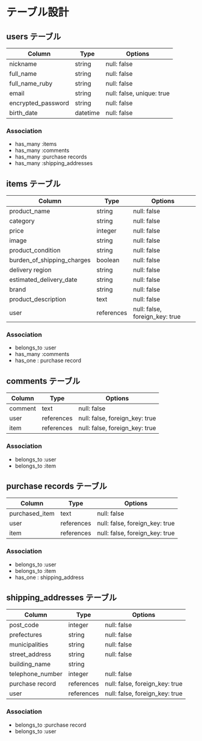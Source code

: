 # テーブル設計

## users テーブル

| Column             | Type       | Options     |
| ------------------ | ---------- | ----------- |
| nickname           | string     | null: false |
| full_name          | string     | null: false |
| full_name_ruby     | string     | null: false |
| email              | string     | null: false, unique: true |
| encrypted_password | string     | null: false |
| birth_date         | datetime   | null: false |

### Association

- has_many :items
- has_many :comments
- has_many :purchase records
- has_many :shipping_addresses

## items テーブル

| Column                     | Type       | Options     |
| ---------------------------| ---------- | ----------- |
| product_name               | string     | null: false |
| category                   | string     | null: false |
| price                      | integer    | null: false |
| image                      | string     | null: false |
| product_condition          | string     | null: false |
| burden_of_shipping_charges | boolean    | null: false |
| delivery region            | string     | null: false |
| estimated_delivery_date    | string     | null: false |
| brand                      | string     | null: false |
| product_description        | text       | null: false |
| user                       | references | null: false, foreign_key: true |

### Association

- belongs_to :user
- has_many :comments
- has_one : purchase record

## comments テーブル

| Column  | Type       | Options     |
| --------| ---------- | ----------- |
| comment | text       | null: false |
| user    | references | null: false, foreign_key: true |
| item    | references | null: false, foreign_key: true |

### Association

- belongs_to :user
- belongs_to :item

## purchase records テーブル

| Column         | Type       | Options     |
| ---------------| ---------- | ----------- |
| purchased_item | text       | null: false |
| user           | references | null: false, foreign_key: true |
| item           | references | null: false, foreign_key: true |

### Association

- belongs_to :user
- belongs_to :item
- has_one : shipping_address

## shipping_addresses テーブル

| Column           | Type       | Options     |
| -----------------| ---------- | ----------- |
| post_code        | integer    | null: false |
| prefectures      | string     | null: false |
| municipalities   | string     | null: false |
| street_address   | string     | null: false |
| building_name    | string     |             |
| telephone_number | integer    | null: false |
| purchase record  | references | null: false, foreign_key: true |
| user             | references | null: false, foreign_key: true |

### Association

- belongs_to :purchase record
- belongs_to :user